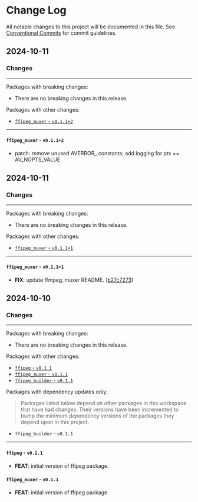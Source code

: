 # Change Log

All notable changes to this project will be documented in this file.
See [Conventional Commits](https://conventionalcommits.org) for commit guidelines.

## 2024-10-11

### Changes

---

Packages with breaking changes:

 - There are no breaking changes in this release.

Packages with other changes:

 - [`ffipeg_muxer` - `v0.1.1+2`](#ffipeg_muxer---v0112)

---

#### `ffipeg_muxer` - `v0.1.1+2`

 - patch: remove unused AVERROR_ constants; add logging for pts == AV_NOPTS_VALUE


## 2024-10-11

### Changes

---

Packages with breaking changes:

 - There are no breaking changes in this release.

Packages with other changes:

 - [`ffipeg_muxer` - `v0.1.1+1`](#ffipeg_muxer---v0111)

---

#### `ffipeg_muxer` - `v0.1.1+1`

 - **FIX**: update ffmpeg_muxer README. ([b27c7273](https://github.com/dra11y/ffipeg-dart/commit/b27c7273654c429704aee8fd94d33708c0e6c33b))


## 2024-10-10

### Changes

---

Packages with breaking changes:

 - There are no breaking changes in this release.

Packages with other changes:

 - [`ffipeg` - `v0.1.1`](#ffipeg---v011)
 - [`ffipeg_muxer` - `v0.1.1`](#ffipeg_muxer---v011)
 - [`ffipeg_builder` - `v0.1.1`](#ffipeg_builder---v0101)

Packages with dependency updates only:

> Packages listed below depend on other packages in this workspace that have had changes. Their versions have been incremented to bump the minimum dependency versions of the packages they depend upon in this project.

 - `ffipeg_builder` - `v0.1.1`

---

#### `ffipeg` - `v0.1.1`

 - **FEAT**: initial version of ffipeg package.

#### `ffipeg_muxer` - `v0.1.1`

 - **FEAT**: initial version of ffipeg package.

